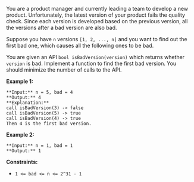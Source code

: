 You are a product manager and currently leading a team to develop a new product. Unfortunately, the latest version of your product fails the quality check. Since each version is developed based on the previous version, all the versions after a bad version are also bad.

Suppose you have `n` versions `[1, 2, ..., n]` and you want to find out the first bad one, which causes all the following ones to be bad.

You are given an API `bool isBadVersion(version)` which returns whether `version` is bad. Implement a function to find the first bad version. You should minimize the number of calls to the API.

**Example 1:**


```
**Input:** n = 5, bad = 4
**Output:** 4
**Explanation:**
call isBadVersion(3) -> false
call isBadVersion(5) -> true
call isBadVersion(4) -> true
Then 4 is the first bad version.

```

**Example 2:**


```
**Input:** n = 1, bad = 1
**Output:** 1

```

**Constraints:**

* `1 <= bad <= n <= 2^31 - 1`
